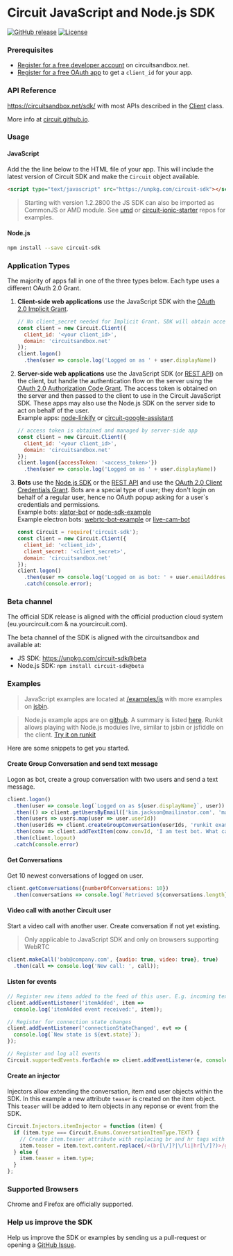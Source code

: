 Circuit JavaScript and Node.js SDK
==================================

[![GitHub release](https://img.shields.io/github/release/circuit/circuit-sdk.svg)](https://github.com/circuit/circuit-sdk)
[![License](https://img.shields.io/badge/License-Apache%202.0-blue.svg)](https://opensource.org/licenses/Apache-2.0)


### Prerequisites
* [Register for a free developer account](https://www.circuit.com/web/developers/registration) on circuitsandbox.net.
* [Register for a free OAuth app](https://circuit.github.com/oauth) to get a  `client_id` for your app.


### API Reference
https://circuitsandbox.net/sdk/ with most APIs described in the [Client](https://circuitsandbox.net/sdk/classes/Client.html) class.

More info at [circuit.github.io](https://circuit.github.io/).

### Usage

#### JavaScript
Add the the line below to the HTML file of your app. This will include the latest version of Circuit SDK and make the `Circuit` object available.
```html
<script type="text/javascript" src="https://unpkg.com/circuit-sdk"></script>
```

> Starting with version 1.2.2800 the JS SDK can also be imported as CommonJS or AMD module. See [umd](https://github.com/circuit/umd) or [circuit-ionic-starter](https://github.com/circuit/circuit-ionic-starter) repos for examples.

#### Node.js
```bash
npm install --save circuit-sdk
```

### Application Types
The majority of apps fall in one of the three types below. Each type uses a different OAuth 2.0 Grant.

1. **Client-side web applications** use the JavaScript SDK with the [OAuth 2.0 Implicit Grant](https://circuit.github.io/oauth.html#implicit).
   ```javascript
   // No client_secret needed for Implicit Grant. SDK will obtain access token.
   const client = new Circuit.Client({
     client_id: '<your client_id>',
     domain: 'circuitsandbox.net'
   });
   client.logon()
     .then(user => console.log('Logged on as ' + user.displayName))
   ```

2. **Server-side web applications** use the JavaScript SDK (or [REST API](https://circuitsandbox.net/rest/v2/swagger/ui/index.html)) on the client, but handle the authentication flow on the server using the [OAuth 2.0 Authorization Code Grant](https://circuit.github.io/oauth.html#authorization_code). The access token is obtained on the server and then passed to the client to use in the Circuit JavaScript SDK. These apps may also use the Node.js SDK on the server side to act on behalf of the user.<br>
Example apps: [node-linkify](https://github.com/circuit/node-linkify) or [circuit-google-assistant](https://github.com/circuit/circuit-google-assistant)
   ```javascript
   // access token is obtained and managed by server-side app
   const client = new Circuit.Client({
     client_id: '<your client_id>',
     domain: 'circuitsandbox.net'
   });
   client.logon({accessToken: '<access_token>'})
     .then(user => console.log('Logged on as ' + user.displayName))
   ```

3. **Bots** use the [Node.js SDK](https://www.npmjs.com/package/circuit-sdk) or the [REST API](https://circuitsandbox.net/rest/v2/swagger/ui/index.html) and use the [OAuth 2.0 Client Credentials Grant](https://circuit.github.io/oauth.html#client_credentials). Bots are a special type of user; they don't login on behalf of a regular user, hence no OAuth popup asking for a user`s credentials and permissions.<br>
Example bots: [xlator-bot](https://github.com/circuit/xlator-bot) or [node-sdk-example](https://github.com/circuit/node-sdk-example)<br>
Example electron bots: [webrtc-bot-example](https://github.com/circuit/webrtc-bot-example) or [live-cam-bot](https://github.com/circuit/live-cam-bot)
   ```javascript
   const Circuit = require('circuit-sdk');
   const client = new Circuit.Client({
     client_id: '<client_id>',
     client_secret: '<client_secret>',
     domain: 'circuitsandbox.net'
   });
   client.logon()
     .then(user => console.log('Logged on as bot: ' + user.emailAddress))
     .catch(console.error);
   ```

### Beta channel
The official SDK release is aligned with the official production cloud system (eu.yourcircuit.com & na.yourcircuit.com).

The beta channel of the SDK is aligned with the circuitsandbox and available at:

* JS SDK: https://unpkg.com/circuit-sdk@beta
* Node.js SDK: `npm install circuit-sdk@beta`

### Examples

> JavaScript examples are located at [/examples/js](/examples/js) with more examples on [jsbin](https://circuit.github.io/jssdk.html#jsbin).

> Node.js example apps are on [github](https://github.com/circuit). A summary is listed [here](https://circuit.github.io/nodejs.html). Runkit allows playing with Node.js modules live, similar to jsbin or jsfiddle on the client. [Try it on runkit](https://runkit.com/rogeru/circuit-sdk)

Here are some snippets to get you started.

#### Create Group Conversation and send text message
Logon as bot, create a group conversation with two users and send a text message.
```javascript
client.logon()
  .then(user => console.log(`Logged on as ${user.displayName}`, user))
  .then(() => client.getUsersByEmail(['kim.jackson@mailinator.com', 'maeva.barnaby@mailinator.com']))
  .then(users => users.map(user => user.userId))
  .then(userIds => client.createGroupConversation(userIds, 'runkit example'))
  .then(conv => client.addTextItem(conv.convId, 'I am test bot. What can I do for you?'))
  .then(client.logout)
  .catch(console.error)
```

#### Get Conversations
Get 10 newest conversations of logged on user.
```javascript
client.getConversations({numberOfConversations: 10})
  .then(conversations => console.log(`Retrieved ${conversations.length} conversations`))
```

#### Video call with another Circuit user
Start a video call with another user. Create conversation if not yet existing.
> Only applicable to JavaScript SDK and only on browsers supporting WebRTC
```javascript
client.makeCall('bob@company.com', {audio: true, video: true}, true)
  .then(call => console.log('New call: ', call));
```

#### Listen for events
```javascript
// Register new items added to the feed of this user. E.g. incoming text message
client.addEventListener('itemAdded', item =>
  console.log('itemAdded event received:', item));

// Register for connection state changes
client.addEventListener('connectionStateChanged', evt => {
  console.log(`New state is ${evt.state}`);
});

// Register and log all events
Circuit.supportedEvents.forEach(e => client.addEventListener(e, console.log));
```

#### Create an injector
Injectors allow extending the conversation, item and user objects within the SDK.
In this example a new attribute `teaser` is created on the item object. This `teaser` will be added to item objects in any reponse or event from the SDK.
```javascript
Circuit.Injectors.itemInjector = function (item) {
  if (item.type === Circuit.Enums.ConversationItemType.TEXT) {
    // Create item.teaser attribute with replacing br and hr tags with a space
    item.teaser = item.text.content.replace(/<(br[\/]?|\/li|hr[\/]?)>/gi, ' ');
  } else {
    item.teaser = item.type;
  }
};
```

### Supported Browsers
Chrome and Firefox are officially supported.

### Help us improve the SDK
Help us improve the SDK or examples by sending us a pull-request or opening a [GitHub Issue](https://github.com/circuit/circuit-sdk/issues/new).
